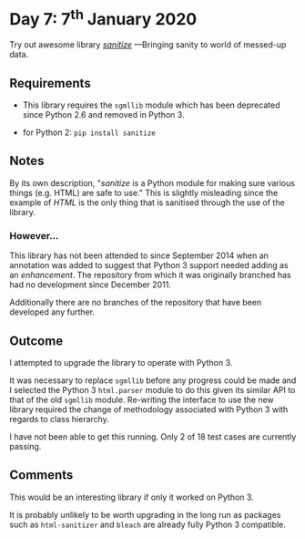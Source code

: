 # Day 7: 7<sup>th</sup> January 2020
Try out awesome library [_sanitize_](https://github.com/Alir3z4/python-sanitize) 
—Bringing sanity to world of messed-up data. 

## Requirements
- This library requires the `sgmllib` module which has been deprecated since Python 2.6
and removed in Python 3.

- for Python 2: `pip install sanitize`

## Notes
By its own description, "_sanitize_ is a Python module for making sure 
various things (e.g. HTML) are safe to use." This is slightly misleading
since the example of _HTML_ is the only thing that is sanitised through
the use of the library.

### However…
This library has not been attended to since September 2014 when an 
annotation was added to suggest that Python 3 support needed adding as 
an _enhancement_. The repository from which it was originally branched 
has had no development since December 2011.

Additionally there are no branches of the repository that have been 
developed any further.

## Outcome
I attempted to upgrade the library to operate with Python 3.

It was necessary to replace `sgmllib` before any progress could be made 
and I selected the Python 3 `html.parser` module to do this given its 
similar API to that of the old `sgmllib` module. Re-writing the interface
to use the new library required the change of methodology associated with
Python 3 with regards to class hierarchy.

I have not been able to get this running.  Only 2 of 18 test cases are
currently passing.

## Comments
This would be an interesting library if only it worked on Python 3.

It is probably unlikely to be worth upgrading in the long run as packages
such as `html-sanitizer` and `bleach` are already fully Python 3 
compatible.
